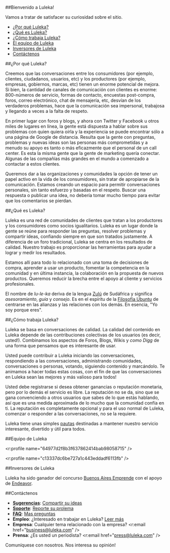 ##Bienvenido a Luleka! 

Vamos a tratar de satisfacer su curiosidad sobre el sitio.

* [¿Por qué Luleka?](#porque)
* [¿Qué es Luleka?](#quees)
* [¿Cómo trabaja Luleka?](#como)
* [El equipo de Luleka ](#equipo)
* [Inversores de Luleka](#inversores)
* [Contáctenos](#contactenos)

##<a name="porque">¿Por qué Luleka?</a>

Creemos que las conversaciones entre los consumidores (por ejemplo, clientes, ciudadanos, usuarios, etc) y los productores (por ejemplo, empresas, gobiernos, marcas, etc) tienen un enorme potencial de mejora. Si bien, la cantidad de canales de comunicación con clientes es enorme: 800-números de servicio, formas de contacto, encuestas post-compra, foros, correo electrónico, chat de mensajería, etc, desvían de los verdaderos problemas, hace que la comunicación sea impersonal, trabajosa y llegando a veces a la falta de respeto.

En primer lugar con foros y blogs, y ahora con Twitter y Facebook u otros miles de lugares en línea, la gente está dispuesta a hablar sobre sus problemas con quien quiera oírla y la experiencia se puede encontrar sólo a una página de Google de distancia. Resulta que la gente con preguntas, problemas y nuevas ideas son las personas más comprometidas y a menudo su apoyo es tanto o más eficazmente que el personal de un call center. Es esta la misma gente que la gente de marketing quería conectar. Algunas de las compañías más grandes en el mundo a comenzado a contactar a estos clientes.

Queremos dar a las organizaciones y comunidades la opción de tener un papel activo en la vida de los consumidores, sin tratar de apropiarse de la comunicación. Estamos creando un espacio para permitir conversaciones personales, sin tanto esfuerzo y basadas en el respeto. Buscar una respuesta o publicar una idea, no debería tomar mucho tiempo para evitar que los comentarios se pierdan. 

##<a name="quees">¿Qué es Luleka?</a>

Luleka es una red de comunidades de clientes que tratan a los productores y los consumidores como socios igualitarios. Luleka es un lugar donde la gente se reúne para responder las preguntas, resolver problemas y compartir ideas, confiando siempre en que son tratados justamente. A diferencia de un foro tradicional, Luleka se centra en los resultados de calidad. Nuestro trabajo es proporcionar las herramientas para ayudar a lograr y medir los resultados.

Estamos allí para todo lo relacionado con una toma de decisiones de compra, aprender a usar un producto, fomentar la competencia en la comunidad y en última instancia, la colaboración en la propuesta de nuevos productos. Queremos reducir la brecha entre el apoyo al cliente y servicios profesionales.

El nombre de _lu-le-ka_ deriva de la lengua [Zulú](http://www.isizulu.net/) de Sudáfrica y significa _asesoramiento_, _guía_ y _consejo_. Es en el espíritu de la <a href="http://es.wikipedia.org/wiki/Ubuntu_(filosof%C3%ADa)">Filosofía Ubuntu</a> de centrarse en las alianzas y las relaciones con los demás. En esencia, "Yo soy porque eres".

##<a name="como">¿Cómo trabaja Luleka?</a>

Luleka se basa en conversaciones de calidad. La calidad del contenido en Luleka depende de las contribuciones colectivas de los usuarios (es decir, usted!). Combinamos los aspectos de Foros, Blogs, Wikis y _como Digg_ de una forma que pensamos que es interesante de usar.

Usted puede contribuir a Luleka iniciando las conversaciones, respondiendo a las conversaciones, administrando comunidades, conversaciones o personas, votando, siguiendo contenido y marcándolo. Te animamos a hacer todas estas cosas, con el fin de que las conversaciones en Luleka sean las mejores y más valioso para todos! 

Usted debe registrarse si desea obtener ganancias o reputación monetaria, pero por lo demás el servicio es libre. La reputación no se da, sino que se gana convenciendo a otros usuarios que sabes de lo que estás hablando, así que es una medida aproximada de lo mucho que la comunidad confía en ti. La reputación es completamente opcional y para el uso normal de Luleka, comenzar o responder a las conversaciones, no se la requiere. 

Luleka tiene unas simples [pautas](http://es.luleka.com/guidelines) destinadas a mantener nuestro servicio interesante, divertido y útil para todos. 

##<a name="equipo">Equipo de Luleka</a>

<r:profile name="64977d2f8b3f637862414bab98058715" />

<r:profile name="c13337dc6be727a1c443eddadf6113fb" />

##<a name="inversores">Inversores de Luleka</a>

Luleka ha sido ganador del concurso [Buenos Aires Emprende](http://www.buenosaires.gov.ar/areas/produccion/subs_produccion/emprende09/index.php) con el apoyo de [Endeavor](http://www.endeavor.org/). 

##<a name="contactenos">Contáctenos</a> 

* **[Sugerencias](http://luleka.com/tiers/luleka/ideas)**: [Compartir su ideas](http://luleka.com/tiers/luleka/ideas/new) 
* **[Soporte](http://us.luleka.com/tiers/luleka/problems)**: [Reporte su prolema](http://luleka.com/tiers/luleka/problems/new)
* **[FAQ](http://us.luleka.com/tiers/luleka/questions/popular)**: [Mas preguntas](http://luleka.com/tiers/luleka/questions/new)
* **Empleo**: ¿Interesado en trabajar en Luleka? [Leer más](http://luleka.com/jobs)
* **Empresa**: Cualquier tema relacionado con la empresa? <r:email href="business@luleka.com" />
* **Prensa**: ¿Es usted un periodista? <r:email href="press@luleka.com" /> 

Comuníquese con nosotros. Nos interesa su opinión!